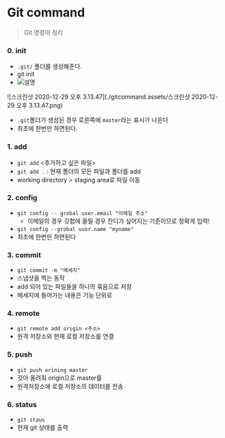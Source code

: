 # Git command

> Git 명령어 정리

### 0. init

- `.git/` 폴더를 생성해준다.
- git init
- ![설명]()

![스크린샷 2020-12-29 오후 3.13.47](./gitcommand.assets/스크린샷 2020-12-29 오후 3.13.47.png)

- `.git`폴더가 생성된 경우 로른쪽에 `master`라는 표시가 나온다
- 최초에 한번만 하면된다.

### 1. add

- `git add` <추가하고 싶은 파일>
- `git add .` : 현재 폴더의 모든 파일과 폴더를 add
- working directory > staging area로 파일 이동

### 2. config

- `git config -- grobal user.email "이메일 주소"`
  - 이메일의 경우 깃헙에 올릴 경우 잔디가 싶어지는 기준이므로 정확게 입력!
- `git config --grobal user.name "myname"`
- 최초에 한번만 하면된다

### 3. commit

- `git commit -m "메세지"`
- 스냅샷을 찍는 동작
- add 되어 있는 파일들을 하나의 묶음으로 저장
- 메세지에 들어가는 내용은 기능 단위로

### 4. remote

- `git remote add origin <주소>`
- 원격 저장소와 현재 로컬 저장소를 연결

### 5. push

- `git push orining master`
- 깃아 올려줘 origin으로 master를
- 원격저장소에 로컬 저장소의 데이터를 전송

### 6. status

- `git staus`
- 현재 git 상태를 출력




